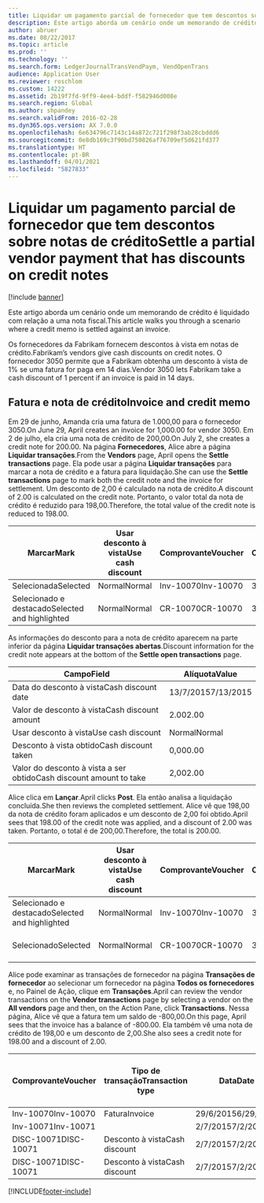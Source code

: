 ```yaml
---
title: Liquidar um pagamento parcial de fornecedor que tem descontos sobre notas de crédito
description: Este artigo aborda um cenário onde um memorando de crédito é liquidado com relação a uma nota fiscal.
author: abruer
ms.date: 08/22/2017
ms.topic: article
ms.prod: ''
ms.technology: ''
ms.search.form: LedgerJournalTransVendPaym, VendOpenTrans
audience: Application User
ms.reviewer: roschlom
ms.custom: 14222
ms.assetid: 2b19f7fd-9ff9-4ee4-bddf-f582946d008e
ms.search.region: Global
ms.author: shpandey
ms.search.validFrom: 2016-02-28
ms.dyn365.ops.version: AX 7.0.0
ms.openlocfilehash: 6e634796c7143c14a872c721f298f3ab28cbddd6
ms.sourcegitcommit: 0e8db169c3f90bd750826af76709ef5d621fd377
ms.translationtype: HT
ms.contentlocale: pt-BR
ms.lasthandoff: 04/01/2021
ms.locfileid: "5827833"
---
```

# <a name="settle-a-partial-vendor-payment-that-has-discounts-on-credit-notes"></a><span data-ttu-id="a7d66-103">Liquidar um pagamento parcial de fornecedor que tem descontos sobre notas de crédito</span><span class="sxs-lookup"><span data-stu-id="a7d66-103">Settle a partial vendor payment that has discounts on credit notes</span></span>

[!include [banner](../includes/banner.md)]

<span data-ttu-id="a7d66-104">Este artigo aborda um cenário onde um memorando de crédito é liquidado com relação a uma nota fiscal.</span><span class="sxs-lookup"><span data-stu-id="a7d66-104">This article walks you through a scenario where a credit memo is settled against an invoice.</span></span>

<span data-ttu-id="a7d66-105">Os fornecedores da Fabrikam fornecem descontos à vista em notas de crédito.</span><span class="sxs-lookup"><span data-stu-id="a7d66-105">Fabrikam’s vendors give cash discounts on credit notes.</span></span> <span data-ttu-id="a7d66-106">O fornecedor 3050 permite que a Fabrikam obtenha um desconto à vista de 1% se uma fatura for paga em 14 dias.</span><span class="sxs-lookup"><span data-stu-id="a7d66-106">Vendor 3050 lets Fabrikam take a cash discount of 1 percent if an invoice is paid in 14 days.</span></span>

## <a name="invoice-and-credit-memo"></a><span data-ttu-id="a7d66-107">Fatura e nota de crédito</span><span class="sxs-lookup"><span data-stu-id="a7d66-107">Invoice and credit memo</span></span>
<span data-ttu-id="a7d66-108">Em 29 de junho, Amanda cria uma fatura de 1.000,00 para o fornecedor 3050.</span><span class="sxs-lookup"><span data-stu-id="a7d66-108">On June 29, April creates an invoice for 1,000.00 for vendor 3050.</span></span> <span data-ttu-id="a7d66-109">Em 2 de julho, ela cria uma nota de crédito de 200,00.</span><span class="sxs-lookup"><span data-stu-id="a7d66-109">On July 2, she creates a credit note for 200.00.</span></span> <span data-ttu-id="a7d66-110">Na página **Fornecedores**, Alice abre a página **Liquidar transações**.</span><span class="sxs-lookup"><span data-stu-id="a7d66-110">From the **Vendors** page, April opens the **Settle transactions** page.</span></span> <span data-ttu-id="a7d66-111">Ela pode usar a página **Liquidar transações** para marcar a nota de crédito e a fatura para liquidação.</span><span class="sxs-lookup"><span data-stu-id="a7d66-111">She can use the **Settle transactions** page to mark both the credit note and the invoice for settlement.</span></span> <span data-ttu-id="a7d66-112">Um desconto de 2,00 é calculado na nota de crédito.</span><span class="sxs-lookup"><span data-stu-id="a7d66-112">A discount of 2.00 is calculated on the credit note.</span></span> <span data-ttu-id="a7d66-113">Portanto, o valor total da nota de crédito é reduzido para 198,00.</span><span class="sxs-lookup"><span data-stu-id="a7d66-113">Therefore, the total value of the credit note is reduced to 198.00.</span></span>

| <span data-ttu-id="a7d66-114">Marcar</span><span class="sxs-lookup"><span data-stu-id="a7d66-114">Mark</span></span>                     | <span data-ttu-id="a7d66-115">Usar desconto à vista</span><span class="sxs-lookup"><span data-stu-id="a7d66-115">Use cash discount</span></span> | <span data-ttu-id="a7d66-116">Comprovante</span><span class="sxs-lookup"><span data-stu-id="a7d66-116">Voucher</span></span>   | <span data-ttu-id="a7d66-117">Conta</span><span class="sxs-lookup"><span data-stu-id="a7d66-117">Account</span></span> | <span data-ttu-id="a7d66-118">Data</span><span class="sxs-lookup"><span data-stu-id="a7d66-118">Date</span></span>      | <span data-ttu-id="a7d66-119">Data de conclusão</span><span class="sxs-lookup"><span data-stu-id="a7d66-119">Due date</span></span>  | <span data-ttu-id="a7d66-120">Fatura</span><span class="sxs-lookup"><span data-stu-id="a7d66-120">Invoice</span></span> | <span data-ttu-id="a7d66-121">Valor na moeda da transação</span><span class="sxs-lookup"><span data-stu-id="a7d66-121">Amount in transaction currency</span></span> | <span data-ttu-id="a7d66-122">Moeda</span><span class="sxs-lookup"><span data-stu-id="a7d66-122">Currency</span></span> | <span data-ttu-id="a7d66-123">Valor para liquidar</span><span class="sxs-lookup"><span data-stu-id="a7d66-123">Amount to settle</span></span> |
|--------------------------|-------------------|-----------|---------|-----------|-----------|---------|--------------------------------|----------|------------------|
| <span data-ttu-id="a7d66-124">Selecionada</span><span class="sxs-lookup"><span data-stu-id="a7d66-124">Selected</span></span>                 | <span data-ttu-id="a7d66-125">Normal</span><span class="sxs-lookup"><span data-stu-id="a7d66-125">Normal</span></span>            | <span data-ttu-id="a7d66-126">Inv-10070</span><span class="sxs-lookup"><span data-stu-id="a7d66-126">Inv-10070</span></span> | <span data-ttu-id="a7d66-127">3050</span><span class="sxs-lookup"><span data-stu-id="a7d66-127">3050</span></span>    | <span data-ttu-id="a7d66-128">29/6/2015</span><span class="sxs-lookup"><span data-stu-id="a7d66-128">6/29/2015</span></span> | <span data-ttu-id="a7d66-129">29/7/2015</span><span class="sxs-lookup"><span data-stu-id="a7d66-129">7/29/2015</span></span> | <span data-ttu-id="a7d66-130">10070</span><span class="sxs-lookup"><span data-stu-id="a7d66-130">10070</span></span>   | <span data-ttu-id="a7d66-131">-1.000,00</span><span class="sxs-lookup"><span data-stu-id="a7d66-131">-1,000.00</span></span>                      | <span data-ttu-id="a7d66-132">USD</span><span class="sxs-lookup"><span data-stu-id="a7d66-132">USD</span></span>      | <span data-ttu-id="a7d66-133">-990,00</span><span class="sxs-lookup"><span data-stu-id="a7d66-133">-990.00</span></span>          |
| <span data-ttu-id="a7d66-134">Selecionado e destacado</span><span class="sxs-lookup"><span data-stu-id="a7d66-134">Selected and highlighted</span></span> | <span data-ttu-id="a7d66-135">Normal</span><span class="sxs-lookup"><span data-stu-id="a7d66-135">Normal</span></span>            | <span data-ttu-id="a7d66-136">CR-10070</span><span class="sxs-lookup"><span data-stu-id="a7d66-136">CR-10070</span></span>  | <span data-ttu-id="a7d66-137">3050</span><span class="sxs-lookup"><span data-stu-id="a7d66-137">3050</span></span>    | <span data-ttu-id="a7d66-138">2/7/2015</span><span class="sxs-lookup"><span data-stu-id="a7d66-138">7/2/2015</span></span>  | <span data-ttu-id="a7d66-139">29/7/2015</span><span class="sxs-lookup"><span data-stu-id="a7d66-139">7/29/2015</span></span> |         | <span data-ttu-id="a7d66-140">200,00</span><span class="sxs-lookup"><span data-stu-id="a7d66-140">200.00</span></span>                         | <span data-ttu-id="a7d66-141">USD</span><span class="sxs-lookup"><span data-stu-id="a7d66-141">USD</span></span>      | <span data-ttu-id="a7d66-142">198,00</span><span class="sxs-lookup"><span data-stu-id="a7d66-142">198.00</span></span>           |

<span data-ttu-id="a7d66-143">As informações do desconto para a nota de crédito aparecem na parte inferior da página **Liquidar transações abertas**.</span><span class="sxs-lookup"><span data-stu-id="a7d66-143">Discount information for the credit note appears at the bottom of the **Settle open transactions** page.</span></span>

| <span data-ttu-id="a7d66-144">Campo</span><span class="sxs-lookup"><span data-stu-id="a7d66-144">Field</span></span>                        | <span data-ttu-id="a7d66-145">Alíquota</span><span class="sxs-lookup"><span data-stu-id="a7d66-145">Value</span></span>     |
|------------------------------|-----------|
| <span data-ttu-id="a7d66-146">Data do desconto à vista</span><span class="sxs-lookup"><span data-stu-id="a7d66-146">Cash discount date</span></span>           | <span data-ttu-id="a7d66-147">13/7/2015</span><span class="sxs-lookup"><span data-stu-id="a7d66-147">7/13/2015</span></span> |
| <span data-ttu-id="a7d66-148">Valor de desconto à vista</span><span class="sxs-lookup"><span data-stu-id="a7d66-148">Cash discount amount</span></span>         | <span data-ttu-id="a7d66-149">2.00</span><span class="sxs-lookup"><span data-stu-id="a7d66-149">2.00</span></span>      |
| <span data-ttu-id="a7d66-150">Usar desconto à vista</span><span class="sxs-lookup"><span data-stu-id="a7d66-150">Use cash discount</span></span>            | <span data-ttu-id="a7d66-151">Normal</span><span class="sxs-lookup"><span data-stu-id="a7d66-151">Normal</span></span>    |
| <span data-ttu-id="a7d66-152">Desconto à vista obtido</span><span class="sxs-lookup"><span data-stu-id="a7d66-152">Cash discount taken</span></span>          | <span data-ttu-id="a7d66-153">0,00</span><span class="sxs-lookup"><span data-stu-id="a7d66-153">0.00</span></span>      |
| <span data-ttu-id="a7d66-154">Valor do desconto à vista a ser obtido</span><span class="sxs-lookup"><span data-stu-id="a7d66-154">Cash discount amount to take</span></span> | <span data-ttu-id="a7d66-155">2,00</span><span class="sxs-lookup"><span data-stu-id="a7d66-155">2.00</span></span>      |

<span data-ttu-id="a7d66-156">Alice clica em **Lançar**.</span><span class="sxs-lookup"><span data-stu-id="a7d66-156">April clicks **Post**.</span></span> <span data-ttu-id="a7d66-157">Ela então analisa a liquidação concluída.</span><span class="sxs-lookup"><span data-stu-id="a7d66-157">She then reviews the completed settlement.</span></span> <span data-ttu-id="a7d66-158">Alice vê que 198,00 da nota de crédito foram aplicados e um desconto de 2,00 foi obtido.</span><span class="sxs-lookup"><span data-stu-id="a7d66-158">April sees that 198.00 of the credit note was applied, and a discount of 2.00 was taken.</span></span> <span data-ttu-id="a7d66-159">Portanto, o total é de 200,00.</span><span class="sxs-lookup"><span data-stu-id="a7d66-159">Therefore, the total is 200.00.</span></span>

| <span data-ttu-id="a7d66-160">Marcar</span><span class="sxs-lookup"><span data-stu-id="a7d66-160">Mark</span></span>                     | <span data-ttu-id="a7d66-161">Usar desconto à vista</span><span class="sxs-lookup"><span data-stu-id="a7d66-161">Use cash discount</span></span> | <span data-ttu-id="a7d66-162">Comprovante</span><span class="sxs-lookup"><span data-stu-id="a7d66-162">Voucher</span></span>   | <span data-ttu-id="a7d66-163">Conta</span><span class="sxs-lookup"><span data-stu-id="a7d66-163">Account</span></span> | <span data-ttu-id="a7d66-164">Data</span><span class="sxs-lookup"><span data-stu-id="a7d66-164">Date</span></span>      | <span data-ttu-id="a7d66-165">Data de conclusão</span><span class="sxs-lookup"><span data-stu-id="a7d66-165">Due date</span></span>  | <span data-ttu-id="a7d66-166">Fatura</span><span class="sxs-lookup"><span data-stu-id="a7d66-166">Invoice</span></span>  | <span data-ttu-id="a7d66-167">Valor na moeda da transação</span><span class="sxs-lookup"><span data-stu-id="a7d66-167">Amount in transaction currency</span></span> | <span data-ttu-id="a7d66-168">Moeda</span><span class="sxs-lookup"><span data-stu-id="a7d66-168">Currency</span></span> | <span data-ttu-id="a7d66-169">Valor para liquidar</span><span class="sxs-lookup"><span data-stu-id="a7d66-169">Amount to settle</span></span> |
|--------------------------|-------------------|-----------|---------|-----------|-----------|----------|--------------------------------|----------|------------------|
| <span data-ttu-id="a7d66-170">Selecionado e destacado</span><span class="sxs-lookup"><span data-stu-id="a7d66-170">Selected and highlighted</span></span> | <span data-ttu-id="a7d66-171">Normal</span><span class="sxs-lookup"><span data-stu-id="a7d66-171">Normal</span></span>            | <span data-ttu-id="a7d66-172">Inv-10070</span><span class="sxs-lookup"><span data-stu-id="a7d66-172">Inv-10070</span></span> | <span data-ttu-id="a7d66-173">3050</span><span class="sxs-lookup"><span data-stu-id="a7d66-173">3050</span></span>    | <span data-ttu-id="a7d66-174">29/6/2015</span><span class="sxs-lookup"><span data-stu-id="a7d66-174">6/29/2015</span></span> | <span data-ttu-id="a7d66-175">29/7/2015</span><span class="sxs-lookup"><span data-stu-id="a7d66-175">7/29/2015</span></span> | <span data-ttu-id="a7d66-176">10070</span><span class="sxs-lookup"><span data-stu-id="a7d66-176">10070</span></span>    | <span data-ttu-id="a7d66-177">-1.000,00</span><span class="sxs-lookup"><span data-stu-id="a7d66-177">-1,000.00</span></span>                      | <span data-ttu-id="a7d66-178">USD</span><span class="sxs-lookup"><span data-stu-id="a7d66-178">USD</span></span>      | <span data-ttu-id="a7d66-179">-200,00</span><span class="sxs-lookup"><span data-stu-id="a7d66-179">-200.00</span></span>          |
| <span data-ttu-id="a7d66-180">Selecionado</span><span class="sxs-lookup"><span data-stu-id="a7d66-180">Selected</span></span>                 | <span data-ttu-id="a7d66-181">Normal</span><span class="sxs-lookup"><span data-stu-id="a7d66-181">Normal</span></span>            | <span data-ttu-id="a7d66-182">CR-10070</span><span class="sxs-lookup"><span data-stu-id="a7d66-182">CR-10070</span></span>  | <span data-ttu-id="a7d66-183">3050</span><span class="sxs-lookup"><span data-stu-id="a7d66-183">3050</span></span>    | <span data-ttu-id="a7d66-184">2/7/2015</span><span class="sxs-lookup"><span data-stu-id="a7d66-184">7/2/2015</span></span>  | <span data-ttu-id="a7d66-185">29/7/2015</span><span class="sxs-lookup"><span data-stu-id="a7d66-185">7/29/2015</span></span> | <span data-ttu-id="a7d66-186">CR-10070</span><span class="sxs-lookup"><span data-stu-id="a7d66-186">CR-10070</span></span> | <span data-ttu-id="a7d66-187">200,00</span><span class="sxs-lookup"><span data-stu-id="a7d66-187">200.00</span></span>                         | <span data-ttu-id="a7d66-188">USD</span><span class="sxs-lookup"><span data-stu-id="a7d66-188">USD</span></span>      | <span data-ttu-id="a7d66-189">198,00</span><span class="sxs-lookup"><span data-stu-id="a7d66-189">198.00</span></span>           |

<span data-ttu-id="a7d66-190">Alice pode examinar as transações de fornecedor na página **Transações de fornecedor** ao selecionar um fornecedor na página **Todos os fornecedores** e, no Painel de Ação, clique em **Transações**.</span><span class="sxs-lookup"><span data-stu-id="a7d66-190">April can review the vendor transactions on the **Vendor transactions** page by selecting a vendor on the **All vendors** page and then, on the Action Pane, click **Transactions**.</span></span> <span data-ttu-id="a7d66-191">Nessa página, Alice vê que a fatura tem um saldo de -800,00.</span><span class="sxs-lookup"><span data-stu-id="a7d66-191">On this page, April sees that the invoice has a balance of -800.00.</span></span> <span data-ttu-id="a7d66-192">Ela também vê uma nota de crédito de 198,00 e um desconto de 2,00.</span><span class="sxs-lookup"><span data-stu-id="a7d66-192">She also sees a credit note for 198.00 and a discount of 2.00.</span></span>

| <span data-ttu-id="a7d66-193">Comprovante</span><span class="sxs-lookup"><span data-stu-id="a7d66-193">Voucher</span></span>    | <span data-ttu-id="a7d66-194">Tipo de transação</span><span class="sxs-lookup"><span data-stu-id="a7d66-194">Transaction type</span></span> | <span data-ttu-id="a7d66-195">Data</span><span class="sxs-lookup"><span data-stu-id="a7d66-195">Date</span></span>      | <span data-ttu-id="a7d66-196">Fatura</span><span class="sxs-lookup"><span data-stu-id="a7d66-196">Invoice</span></span> | <span data-ttu-id="a7d66-197">Valor em débito na moeda da transação</span><span class="sxs-lookup"><span data-stu-id="a7d66-197">Amount in transaction currency debit</span></span> | <span data-ttu-id="a7d66-198">Valor em crédito na moeda da transação</span><span class="sxs-lookup"><span data-stu-id="a7d66-198">Amount in transaction currency credit</span></span> | <span data-ttu-id="a7d66-199">Saldo</span><span class="sxs-lookup"><span data-stu-id="a7d66-199">Balance</span></span> | <span data-ttu-id="a7d66-200">Moeda</span><span class="sxs-lookup"><span data-stu-id="a7d66-200">Currency</span></span> |
|------------|------------------|-----------|---------|--------------------------------------|---------------------------------------|---------|----------|
| <span data-ttu-id="a7d66-201">Inv-10070</span><span class="sxs-lookup"><span data-stu-id="a7d66-201">Inv-10070</span></span>  | <span data-ttu-id="a7d66-202">Fatura</span><span class="sxs-lookup"><span data-stu-id="a7d66-202">Invoice</span></span>          | <span data-ttu-id="a7d66-203">29/6/2015</span><span class="sxs-lookup"><span data-stu-id="a7d66-203">6/29/2015</span></span> | <span data-ttu-id="a7d66-204">10070</span><span class="sxs-lookup"><span data-stu-id="a7d66-204">10070</span></span>   |                                      | <span data-ttu-id="a7d66-205">1.000,00</span><span class="sxs-lookup"><span data-stu-id="a7d66-205">1,000.00</span></span>                              | <span data-ttu-id="a7d66-206">-800,00</span><span class="sxs-lookup"><span data-stu-id="a7d66-206">-800.00</span></span> | <span data-ttu-id="a7d66-207">USD</span><span class="sxs-lookup"><span data-stu-id="a7d66-207">USD</span></span>      |
| <span data-ttu-id="a7d66-208">Inv-10071</span><span class="sxs-lookup"><span data-stu-id="a7d66-208">Inv-10071</span></span>  |                  | <span data-ttu-id="a7d66-209">2/7/2015</span><span class="sxs-lookup"><span data-stu-id="a7d66-209">7/2/2015</span></span>  | <span data-ttu-id="a7d66-210">CR10071</span><span class="sxs-lookup"><span data-stu-id="a7d66-210">CR10071</span></span> | <span data-ttu-id="a7d66-211">200,00</span><span class="sxs-lookup"><span data-stu-id="a7d66-211">200.00</span></span>                               |                                       | <span data-ttu-id="a7d66-212">0,00</span><span class="sxs-lookup"><span data-stu-id="a7d66-212">0.00</span></span>    | <span data-ttu-id="a7d66-213">USD</span><span class="sxs-lookup"><span data-stu-id="a7d66-213">USD</span></span>      |
| <span data-ttu-id="a7d66-214">DISC-10071</span><span class="sxs-lookup"><span data-stu-id="a7d66-214">DISC-10071</span></span> |  <span data-ttu-id="a7d66-215">Desconto à vista</span><span class="sxs-lookup"><span data-stu-id="a7d66-215">Cash discount</span></span>   | <span data-ttu-id="a7d66-216">2/7/2015</span><span class="sxs-lookup"><span data-stu-id="a7d66-216">7/2/2015</span></span>  |         | <span data-ttu-id="a7d66-217">2,00</span><span class="sxs-lookup"><span data-stu-id="a7d66-217">2.00</span></span>                                 |                                       | <span data-ttu-id="a7d66-218">0,00</span><span class="sxs-lookup"><span data-stu-id="a7d66-218">0.00</span></span>    | <span data-ttu-id="a7d66-219">USD</span><span class="sxs-lookup"><span data-stu-id="a7d66-219">USD</span></span>      |
| <span data-ttu-id="a7d66-220">DISC-10071</span><span class="sxs-lookup"><span data-stu-id="a7d66-220">DISC-10071</span></span> |  <span data-ttu-id="a7d66-221">Desconto à vista</span><span class="sxs-lookup"><span data-stu-id="a7d66-221">Cash discount</span></span>   | <span data-ttu-id="a7d66-222">2/7/2015</span><span class="sxs-lookup"><span data-stu-id="a7d66-222">7/2/2015</span></span>  |         |                                      | <span data-ttu-id="a7d66-223">2,00</span><span class="sxs-lookup"><span data-stu-id="a7d66-223">2.00</span></span>                                  | <span data-ttu-id="a7d66-224">0,00</span><span class="sxs-lookup"><span data-stu-id="a7d66-224">0.00</span></span>    | <span data-ttu-id="a7d66-225">USD</span><span class="sxs-lookup"><span data-stu-id="a7d66-225">USD</span></span>      |







[!INCLUDE[footer-include](../../includes/footer-banner.md)]